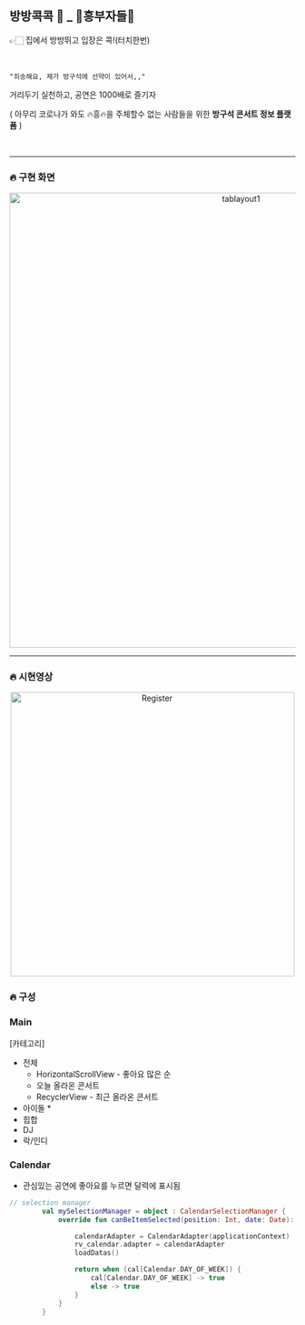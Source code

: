 ## 방방콕콕 📱 _ 🕺흥부자들💃

👉🏻 집에서 방방뛰고 입장은 콕!(터치한번)

<br>

~~~
"죄송해요, 제가 방구석에 선약이 있어서,,"
~~~

거리두기 실천하고, 공연은 1000배로 즐기자

( 아무리 코로나가 와도 🔥흥🔥을 주체할수 없는 사람들을 위한 **방구석 콘서트 정보 플랫폼** )

<br>

---

### 🔥 구현 화면

<p align="center">
<img src="https://user-images.githubusercontent.com/52772787/83956526-01644580-a89a-11ea-9deb-f249481dc57b.png" alt="tablayout1" height="800px" />
</p>

---

### 🔥 시현영상

<p align="center"><img src="/BangBangCockCock_Android/img/방콕.gif" alt="Register" height="500px" /></p>


### 🔥 구성

### Main

[카테고리]
* 전체
  * HorizontalScrollView - 좋아요 많은 순
  * 오늘 올라온 콘서트
  * RecyclerView - 최근 올라온 콘서트
* 아이돌
  * 
* 힙합
* DJ
* 락/인디

### Calendar
* 관심있는 공연에 좋아요를 누르면 달력에 표시됨

```kotlin
// selection manager
        val mySelectionManager = object : CalendarSelectionManager {
            override fun canBeItemSelected(position: Int, date: Date): Boolean {

                calendarAdapter = CalendarAdapter(applicationContext)
                rv_calendar.adapter = calendarAdapter
                loadDatas()

                return when (cal[Calendar.DAY_OF_WEEK]) {
                    cal[Calendar.DAY_OF_WEEK] -> true
                    else -> true
                }
            }
        }
```

